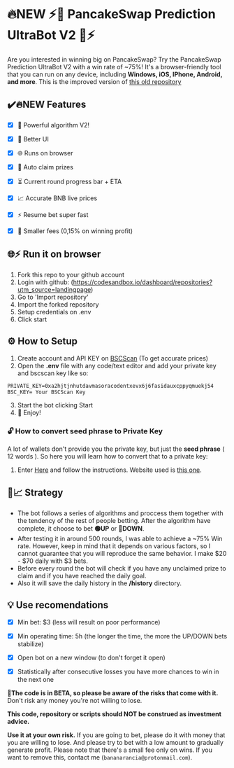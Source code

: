   
# 🔥NEW ⚡🔮 PancakeSwap Prediction UltraBot V2 🔮⚡
Are you interested in winning big on PancakeSwap? Try the PancakeSwap Prediction UltraBot V2 with a win rate of ~75%! It's a browser-friendly tool that you can run on any device, including **Windows, iOS, IPhone, Android, and more**. This is the improved version of [this old repository](https://github.com/Soracode/pancakeswap-prediction-smartbot)


## ✔️🔥NEW Features
 - [x] 🧠 Powerful algorithm V2!
 - [x] 🎨 Better UI
 - [x] 🌐 Runs on browser
 - [x] 🥇 Auto claim prizes
 - [x] ⏳ Current round progress bar + ETA
 - [x] 📈 Accurate BNB live prices
 - [x] ⚡ Resume bet super fast
 - [x] 🤝 Smaller fees (0,15% on winning profit)


## 🌐⚡ Run it on browser

1. Fork this repo to your github account
2. Login with github: (https://codesandbox.io/dashboard/repositories?utm_source=landingpage)
3. Go to 'Import repository'
4. Import the forked repository
5. Setup credentials on .env
6. Click start

## ⚙️ How to Setup

1. Create account and API KEY on [BSCScan](https://bscscan.com/myapikey) (To get accurate prices)
2. Open the **.env** file with any code/text editor and add your private key and bscscan key like so:
```
PRIVATE_KEY=0xa2hjtjnhutdavmasoracodentxevx6j6fasidauxcppyqmuekj54
BSC_KEY= Your BSCScan Key
```
3. Start the bot clicking Start
4. 🔮 Enjoy!

### 🔓 How to convert seed phrase to Private Key
A lot of wallets don't provide you the private key, but just the **seed phrase** ( 12 words ). So here you will learn how to convert that to a private key:
1. Enter [Here](https://youtu.be/eAXdLEZFbiw) and follow the instructions. Website used is [this one](https://iancoleman.io/bip39/).


## 🤖📈 Strategy
- The bot follows a series of algorithms and proccess them together with the tendency of the rest of people betting. After the algorithm have complete, it choose to bet **🟢UP** or **🔴DOWN**.
- After testing it in around 500 rounds, I was able to achieve a ~75% Win rate. However, keep in mind that it depends on various factors, so I cannot guarantee that you will reproduce the same behavior. I make $20 - $70 daily with $3 bets.
- Before every round the bot will check if you have any unclaimed prize to claim and if you have reached the daily goal.
- Also it will save the daily history in the **/history** directory.


## 💡 Use recomendations
 - [x] Min bet: $3 (less will result on poor performance)
 - [x] Min operating time: 5h (the longer the time, the more the UP/DOWN bets stabilize)
 - [x] Open bot on a new window (to don't forget it open)
 - [x] Statistically after consecutive losses you have more chances to win in the next one


🔧**The code is in BETA, so please be aware of the risks that come with it.**
Don't risk any money you're not willing to lose.

**This code, repository or scripts should NOT be construed as investment advice.**

 **Use it at your own risk.** 
 If you are going to bet, please do it with money that you are willing to lose. And please try to bet with a low amount to gradually generate profit. Please note that there's a small fee only on wins. If you want to remove this, contact me (`bananarancia@protonmail.com`).
